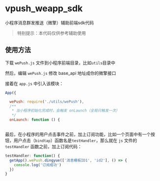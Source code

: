 # vpush_weapp_sdk
小程序消息群发推送（微擎）辅助前端sdk代码

> 特别提示：本代码仅供参考辅助使用


## 使用方法
下载 `wePush.js` 文件到小程序前端目录，比如`utils`目录中

然后，编辑 `wePush.js` 修改 base_api 地址成你的微擎接口

接着在 `app.js` 中引入该模块：

``` js
App({

  wePush: require('./utils/wePush'),
  /**
   * 当小程序初始化完成时，会触发 onLaunch（全局只触发一次）
   */
  onLaunch: function () {
    
```

最后，在小程序的用户点击事件之前，加上订阅功能，比如一个页面中有一个按钮，用户点击（`bindtap`）函数名是`testHandler`，那么就在 `js` 文件的 `testHandler` 函数之前，加上订阅代码：

``` js
testHandler: function() {
  getApp().wePush.dingyue(['消息模板ID1', 'id2'], () => {
    console.log('订阅成功')
  })
}
```
